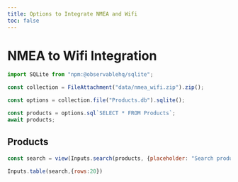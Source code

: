 ```yaml
---
title: Options to Integrate NMEA and Wifi
toc: false
---
```


# NMEA to Wifi Integration

```js
import SQLite from "npm:@observablehq/sqlite";
```

```js
const collection = FileAttachment("data/nmea_wifi.zip").zip();
```

```js
const options = collection.file("Products.db").sqlite();
```

```js
const products = options.sql`SELECT * FROM Products`;
await products;
```

## Products

```js
const search = view(Inputs.search(products, {placeholder: "Search products ..."}));
```
```js
Inputs.table(search,{rows:20})
```